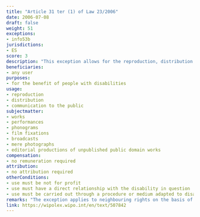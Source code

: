 ```yaml
---
title: "Article 31 ter (1) of Law 23/2006"
date: 2006-07-08
draft: false
weight: 51
exceptions:
- info53b
jurisdictions:
- ES
score: 3
description: "This exception allows for the reproduction, distribution and public communication of works already disclosed that are made for the benefit of people with disabilities, provided that they are not for profit, have a direct relationship with the disability in question, are carried out through a procedure or medium adapted to disability and limited to what it requires." 
beneficiaries:
- any user
purposes: 
- for the benefit of people with disabilities
usage:
- reproduction
- distribution
- communication to the public
subjectmatter:
- works
- performances
- phonograms
- film fixations
- broadcasts
- mere photographs
- editorial productions of unpublished public domain works 
compensation:
- no remuneration required
attribution: 
- no attribution required
otherConditions: 
- use must be not for profit
- use must have a direct relationship with the disability in question
- use must be carried out through a procedure or medium adapted to disability and limited to what it requires
remarks: "The exception applies to neighbouring rights on the basis of the general provision of Art. 132 of the Law."
link: https://wipolex.wipo.int/en/text/507842
---
```

